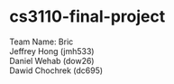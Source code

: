 # cs3110-final-project

Team Name: Bric <br />
Jeffrey Hong (jmh533) <br />
Daniel Wehab (dow26) <br />
Dawid Chochrek (dc695) <br />

